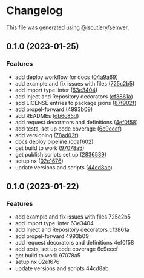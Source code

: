 # Changelog

This file was generated using [@jscutlery/semver](https://github.com/jscutlery/semver).

## 0.1.0 (2023-01-25)


### Features

* add deploy workflow for docs ([04a9a69](https://github.com/CapsuleCat/propel/commit/04a9a699dbd9d882e8abd8109ec7006c7f40e8e2))
* add example and fix issues with files ([725c2b5](https://github.com/CapsuleCat/propel/commit/725c2b55670402436e8f9fd536a835f16f6b39e0))
* add import type linter ([63e3404](https://github.com/CapsuleCat/propel/commit/63e34041c693e6fbaa9cc03ca5e42355d4f823df))
* add Inject and Repository decorators ([cf3861a](https://github.com/CapsuleCat/propel/commit/cf3861af8b958a186da0fa22a2093dcaa0d88c7a))
* add LICENSE entries to package.jsons ([87f902f](https://github.com/CapsuleCat/propel/commit/87f902fa89d2a9f7111fdd92c4eca5d2373b90ab))
* add propel-forward ([4993b09](https://github.com/CapsuleCat/propel/commit/4993b0956ff81fc31fc059eba8fb7da254846d34))
* add READMEs ([db6c85d](https://github.com/CapsuleCat/propel/commit/db6c85d084dfcf786e880ee5d25fc71f7a883fc8))
* add request decorators and definitions ([4ef0f58](https://github.com/CapsuleCat/propel/commit/4ef0f583c692a61cb8456136f71107b44fbc2590))
* add tests, set up code coverage ([6c9eccf](https://github.com/CapsuleCat/propel/commit/6c9eccf264ec3967bec094b0a3db6aa92df44d7a))
* add versioning ([78ad02f](https://github.com/CapsuleCat/propel/commit/78ad02fc1a6a62d9145145c255ae5b4f246ddf74))
* docs deploy pipeline ([cdaf602](https://github.com/CapsuleCat/propel/commit/cdaf602605ad16a98af2dd727fc0d261c5b7857a))
* get build to work ([97078a5](https://github.com/CapsuleCat/propel/commit/97078a575efbf054af0c62f37148ca040d8072ca))
* get publish scripts set up ([2836539](https://github.com/CapsuleCat/propel/commit/2836539bd9b38ed39bb6b38ee689800e013a1796))
* setup nx ([02e1676](https://github.com/CapsuleCat/propel/commit/02e167632050106f09631acdb2de815d1e97e135))
* update versions and scripts ([44cd8ab](https://github.com/CapsuleCat/propel/commit/44cd8abe5a558f10f8121871bce1ff0742d6b667))

## 0.1.0 (2023-01-22)


### Features

* add example and fix issues with files 725c2b5
* add import type linter 63e3404
* add Inject and Repository decorators cf3861a
* add propel-forward 4993b09
* add request decorators and definitions 4ef0f58
* add tests, set up code coverage 6c9eccf
* get build to work 97078a5
* setup nx 02e1676
* update versions and scripts 44cd8ab
